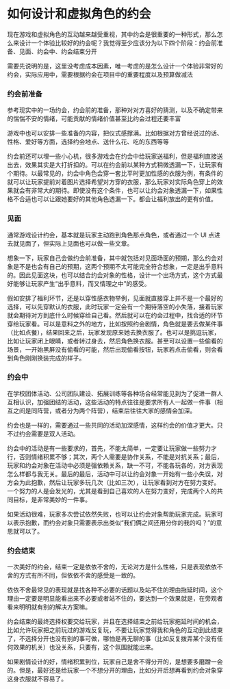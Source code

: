 # 如何设计和虚拟角色的约会

现在游戏和虚拟角色的互动越来越受重视，其中约会是很重要的一种形式，那么怎么来设计一个体验比较好的约会呢？我觉得至少应该分为以下四个阶段：约会前准备、见面、约会中、约会结束分开

需要先说明的是，这里没考虑成本因素，唯一考虑的是怎么设计一个体验非常好的约会，实际应用中，需要根据约会在项目中的重要程度以及预算做减法

### 约会前准备

参考现实中的一场约会，约会前的准备，那种对对方喜好的猜测，以及不确定带来的惴惴不安的情绪，可能贡献的情绪价值甚至比约会过程还要丰富

游戏中也可以安排一些准备的内容，把仪式感撑满。比如根据对方曾经说过的话、性格、爱好等方面，选择约会地点、送什么花、吃的东西等等

约会前还可以埋一些小心机，很多游戏会在约会中给玩家送福利，但是福利直接送出去，效果其实是大打折扣的。可以在约会前以某种方式稍微透漏一下，让玩家有个期待。以最常见的，约会中角色会穿一套比平时更加性感的衣服为例，有条件的就可以让玩家提前对着图片选择希望对方穿的衣服，那么玩家对实际角色穿上的效果就会有非常大的期待。即使没有这个条件，也可以让约会对象透漏一下，如果性格不合适也可以让跟她要好的其他角色透漏一下。都会让福利放出的更有价值。

### 见面

通常游戏设计约会，基本就是玩家主动跑到角色那点角色，或者通过一个 UI 点进去就见面了，但实际上见面也可以做一些文章。

想象一下，玩家自己会做约会前准备，其中就包括对见面场面的预期，那么约会对象是不是也会有自己的预期，这两个预期不太可能完全符合想象，一定是出乎意料的。因此见面这块，也可以结合约会对象的性格，设计一个出场方式，这个方式最好能够让玩家产生“出乎意料，而又情理之中”的感受。

假如安排了福利环节，还是以穿性感衣物举例，见面就直接穿上并不是一个最好的选择，可以先穿默认的衣服，此时玩家一定会有一个期待落空的小失落，接着玩家就会期待对方到底什么时候穿给自己看。然后就可以在约会过程中，找合适的环节穿给玩家看。可以是意料之外的地方，比如按照约会剧情，角色就是要去做某件事（比如点餐），结果回来之后，玩家发现原来她去换衣服了。也可以是挑逗玩家，比如让玩家闭上眼睛，或者转过身去，然后角色换衣服。甚至可以设置一些偷看的场景，一开始黑屏没有偷看的可能，然后出现偷看按钮，玩家若点击偷看，则会看到角色刚刚换装完成的样子。

### 约会中

在学校团体活动、公司团队建设、拓展训练等各种场合经常能见到为了促进一群人互相认识，加强团结的活动，这些活动的特点往往是要求所有人一起做一件事（相互之间是同阵营，或者分为两个阵营），结束后往往大家的感情会加深。

约会也是一样的，需要通过一些共同的活动加深感情，这样约会的价值才更大。只不过约会需要是双人活动。

约会中的活动是有一些要求的，首先，不能太简单，一定要让玩家做一些努力才行，否则情绪积累不够；其次，两个人需要是协作关系，不能是对抗关系；最后，玩家和约会对象在活动中必须是强依赖关系，缺一不可，不能各玩各的，对方表现怎么样都与我无关。最后的最后，活动中可以让约会对象一开始有一些小失误，对方会为此抱歉，然后让玩家多玩几次（比如三次），让玩家看到对方在努力变好。一个努力的人是会发光的，尤其是看到自己喜欢的人在努力变好，完成两个人的共同目标，是非常美妙的一件事。

如果活动很难，玩家多次尝试依然失败，也可以让约会对象帮助玩家完成。玩家可以表示抱歉，而约会对象只需要表示出类似“我们俩之间还用分你的我的吗？”的意思就可以了。

### 约会结束

一次美好的约会，结束一定是依依不舍的，无论对方是什么性格，只是表现依依不舍的方式有所不同，但依依不舍的感受是一致的。

依依不舍最常见的表现就是找各种不必要的话题以及站不住的理由拖延时间，这个理由一定要是明显能看出来不必要或者站不住的，要达到一个效果就是，在旁观者看来明明就有别的解决方案嘛。

约会结束的最终选择权要交给玩家，并且在选择结束之前给玩家拖延时间的机会，比如允许玩家把之前玩过的游戏反复玩，不要让玩家觉得我和角色的互动到此结束了，不选择分开也没有别的事可做，哪怕是再无聊的事（比如反复拨弄某个没有任何效果的机关）也没关系，只要有，这个氛围就能出来。

如果剧情设计的好，情绪积累到位，玩家自己是舍不得分开的，是想要多磨蹭一会的。但是，最好还是给玩家一个不想分开的理由，比如分开后想再看到约会对象穿这身衣服就不容易了。
